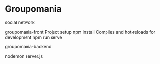 # Groupomania
social network


groupomania-front
Project setup
npm install
Compiles and hot-reloads for development
npm run serve

groupomania-backend

nodemon server.js

